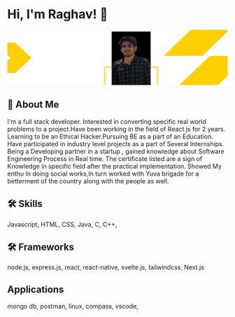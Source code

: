 
# Hi, I'm Raghav! 👋

  
![Logo](https://github.com/raghavyuva/raghavyuva/blob/master/Hello%2C%20my%20name%20is%20Raghav.%20Nice%20to%20meet%20you..png)

    
## 🚀 About Me
I'm a full stack developer.
Interested in converting specific real world problems to a project.Have been working in the field of React js for 2 years. Learning to be an Ethical Hacker.Pursuing BE as a part of an Education. Have participated in industry level projects as a part of Several Internships. Being a Developing partner in a startup , gained knowledge about Software Engineering Process in Real time. The certificate listed are a sign of Knowledge in specific field after the practical implementation. Showed My enthu In doing social works,In turn worked with Yuva brigade for a betterment of the country along with the people as well.

  
## 🛠 Skills
Javascript, HTML, CSS, Java, C, C++, 

## 🛠 Frameworks
node.js, express.js, react, react-native, svelte.js, tailwindcss, Next.js 

## Applications
mongo db, postman, linux, compass, vscode, 

  
